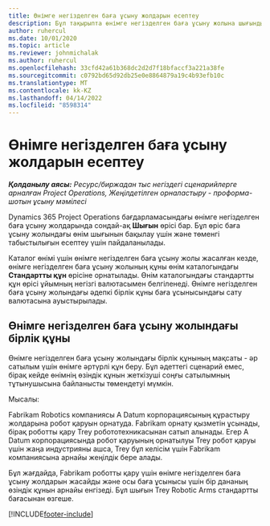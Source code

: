 ```yaml
---
title: Өнімге негізделген баға ұсыну жолдарын есептеу
description: Бұл тақырыпта өнімге негізделген баға ұсыну жолына шығынды қолдану туралы ақпарат берілген.
author: ruhercul
ms.date: 10/01/2020
ms.topic: article
ms.reviewer: johnmichalak
ms.author: ruhercul
ms.openlocfilehash: 33cfd42a61b368dc2d2d7f18bfaccf3a221a38fe
ms.sourcegitcommit: c0792bd65d92db25e0e8864879a19c4b93efb10c
ms.translationtype: MT
ms.contentlocale: kk-KZ
ms.lasthandoff: 04/14/2022
ms.locfileid: "8598314"
---
```

# <a name="costing-product-based-quote-lines"></a>Өнімге негізделген баға ұсыну жолдарын есептеу

_**Қолданылу аясы:** Ресурс/биржадан тыс негіздегі сценарийлерге арналған Project Operations, Жеңілдетілген орналастыру - проформа-шотын ұсыну мәмілесі_


Dynamics 365 Project Operations бағдарламасындағы өнімге негізделген баға ұсыну жолдарында сондай-ақ **Шығын** өрісі бар. Бұл өріс баға ұсыну жолындағы өнім шығынын бақылау үшін және төменгі табыстылығын есептеу үшін пайдаланылады.

Каталог өнімі үшін өнімге негізделген баға ұсыну жолы жасалған кезде, өнімге негізделген баға ұсыну жолының құны өнім каталогындағы **Стандартты құн** өрісіне орнатылады. Өнім каталогындағы стандартты құн өрісі ұйымның негізгі валютасымен белгіленеді. Өнімге негізделген баға ұсыну жолындағы әдепкі бірлік құны баға ұсынысындағы сату валютасына ауыстырылады.

## <a name="unit-cost-on-a-product-based-quote-line"></a>Өнімге негізделген баға ұсыну жолындағы бірлік құны

Өнімге негізделген баға ұсыну жолындағы бірлік құнының мақсаты - әр сатылым үшін өнімге әртүрлі құн беру. Бұл әдеттегі сценарий емес, бірақ кейде өнімнің өзіндік құнын жеткізуші соңғы сатылымның тұтынушысына байланысты төмендетуі мүмкін.

Мысалы:

Fabrikam Robotics компаниясы A Datum корпорациясының құрастыру жолдарына робот қаруын орнатуда. Fabrikam орнату қызметін ұсынады, бірақ роботты қару Trey робототехникасынан сатып алынады. Егер А Datum корпорациясында робот қаруының орнатылуы Trey робот қаруы үшін жаңа индустрияны ашса, Trey бұл келісім үшін Fabrikam компаниясына арнайы жеңілдік бере алады.

Бұл жағдайда, Fabrikam роботты қару үшін өнімге негізделген баға ұсыну жолдарын жасайды және осы баға ұсынысы үшін бір дананың өзіндік құнын арнайы енгізеді. Бұл шығын Trey Robotic Arms стандартты бағасынан өзгеше.


[!INCLUDE[footer-include](../../includes/footer-banner.md)]